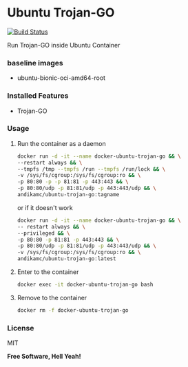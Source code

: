 # Ubuntu Trojan-GO
[![Build Status](https://travis-ci.org/andikamc/docker-ubuntu-trojan-go.svg?branch=master)](https://travis-ci.org/andikamc/docker-ubuntu-trojan-go)

Run Trojan-GO inside Ubuntu Container

### baseline images
- ubuntu-bionic-oci-amd64-root

### Installed Features
- Trojan-GO

### Usage
1. Run the container as a daemon
    ```sh
    docker run -d -it --name docker-ubuntu-trojan-go && \
    --restart always && \
    --tmpfs /tmp --tmpfs /run --tmpfs /run/lock && \
    -v /sys/fs/cgroup:/sys/fs/cgroup:ro && \
    -p 80:80 -p -p 81:81 -p 443:443 && \
    -p 80:80/udp -p 81:81/udp -p 443:443/udp && \
    andikamc/ubuntu-trojan-go:tagname
    ``` 
    or if it doesn't work
    
    ```sh
    docker run -d -it --name docker-ubuntu-trojan-go && \
    -- restart always && \
    --privileged && \
    -p 80:80 -p 81:81 -p 443:443 && \
    -p 80:80/udp -p 81:81/udp -p 443:443/udp && \
    -v /sys/fs/cgroup:/sys/fs/cgroup:ro && \
    andikamc/ubuntu-trojan-go:latest
    ```
    
2. Enter to the container
    ```sh
    docker exec -it docker-ubuntu-trojan-go bash
    ```
    
2. Remove to the container
    ```sh
    docker rm -f docker-ubuntu-trojan-go
    ```

### License

MIT

**Free Software, Hell Yeah!**
